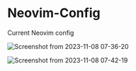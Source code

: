 # Neovim-Config
Current Neovim config

![Screenshot from 2023-11-08 07-36-20](https://github.com/VargasCardona/Neovim-Config/assets/142677238/7af2841d-98e2-4785-a503-68fd7fe44e43)

![Screenshot from 2023-11-08 07-42-19](https://github.com/VargasCardona/Neovim-Config/assets/142677238/a554b10d-6205-45b8-a8ec-d963cc66a3bd)
